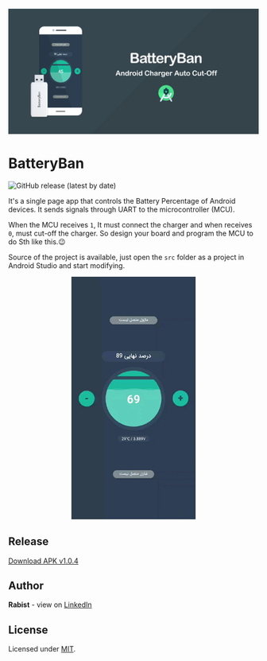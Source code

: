 ![catalog](docs/catalog.jpg)

# BatteryBan

![GitHub release (latest by date)](https://img.shields.io/github/v/release/geraked/application-batteryban)

It's a single page app that controls the Battery Percentage of Android devices. It sends signals through UART to the microcontroller (MCU).

When the MCU receives `1`, It must connect the charger and when receives `0`, must cut-off the charger. So design your board and program the MCU to do Sth like this.😉

Source of the project is available, just open the `src` folder as a project in Android Studio and start modifying.

<p align="center">
    <img src="docs/demo.gif" width="250px" alt="demo">
</p>

## Release
[Download APK v1.0.4](src/app/release/app-release.apk)

## Author
**Rabist** - view on [LinkedIn](https://www.linkedin.com/in/rabist)

## License
Licensed under [MIT](LICENSE).